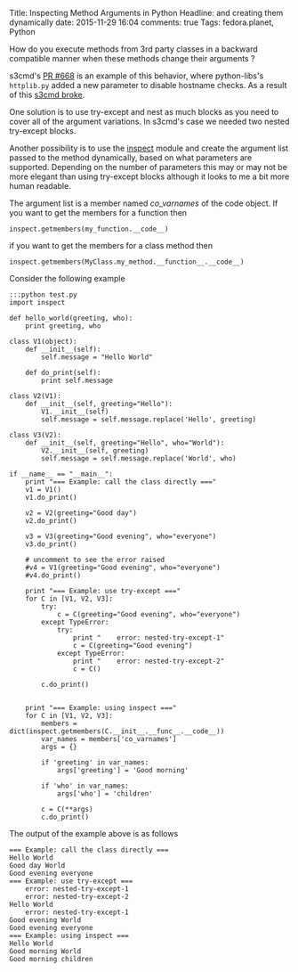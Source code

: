 Title: Inspecting Method Arguments in Python
Headline: and creating them dynamically
date: 2015-11-29 16:04
comments: true
Tags: fedora.planet, Python

How do you execute methods from 3rd party classes in a backward compatible
manner when these methods change their arguments ?

s3cmd's [PR #668](https://github.com/s3tools/s3cmd/pull/668) is an example
of this behavior, where python-libs's `httplib.py` added a new parameter
to disable hostname checks. As a result of this
[s3cmd broke](/blog/2015/11/24/python-libs-in-rhel-7.2-broke-ssl-verification-in-s3cmd/).

One solution is to use try-except and nest as much blocks as you need to cover
all of the argument variations. In s3cmd's case we needed two nested try-except
blocks.

Another possibility is to use the
[inspect](https://docs.python.org/3/library/inspect.html) module and create the argument
list passed to the method dynamically, based on what parameters are supported.
Depending on the number of parameters this may or may not be more elegant than
using try-except blocks although it looks to me a bit more human readable.

The argument list is a member named *co_varnames* of the code object. If you
want to get the members for a function then

    inspect.getmembers(my_function.__code__)


if you want to get the members for a class method then

    inspect.getmembers(MyClass.my_method.__function__.__code__)


Consider the following example

    :::python test.py
    import inspect
    
    def hello_world(greeting, who):
        print greeting, who
    
    class V1(object):
        def __init__(self):
            self.message = "Hello World"
    
        def do_print(self):
            print self.message
    
    class V2(V1):
        def __init__(self, greeting="Hello"):
            V1.__init__(self)
            self.message = self.message.replace('Hello', greeting)
    
    class V3(V2):
        def __init__(self, greeting="Hello", who="World"):
            V2.__init__(self, greeting)
            self.message = self.message.replace('World', who)
    
    if __name__ == "__main__":
        print "=== Example: call the class directly ==="
        v1 = V1()
        v1.do_print()
    
        v2 = V2(greeting="Good day")
        v2.do_print()
    
        v3 = V3(greeting="Good evening", who="everyone")
        v3.do_print()
    
        # uncomment to see the error raised
        #v4 = V1(greeting="Good evening", who="everyone")
        #v4.do_print()
    
        print "=== Example: use try-except ==="
        for C in [V1, V2, V3]:
            try:
                c = C(greeting="Good evening", who="everyone")
            except TypeError:
                try:
                    print "    error: nested-try-except-1"
                    c = C(greeting="Good evening")
                except TypeError:
                    print "    error: nested-try-except-2"
                    c = C()
    
            c.do_print()
    
    
        print "=== Example: using inspect ==="
        for C in [V1, V2, V3]:
            members = dict(inspect.getmembers(C.__init__.__func__.__code__))
            var_names = members['co_varnames']
            args = {}
    
            if 'greeting' in var_names:
                args['greeting'] = 'Good morning'
    
            if 'who' in var_names:
                args['who'] = 'children'
    
            c = C(**args)
            c.do_print()

The output of the example above is as follows

    === Example: call the class directly ===
    Hello World
    Good day World
    Good evening everyone
    === Example: use try-except ===
        error: nested-try-except-1
        error: nested-try-except-2
    Hello World
        error: nested-try-except-1
    Good evening World
    Good evening everyone
    === Example: using inspect ===
    Hello World
    Good morning World
    Good morning children
